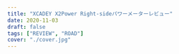 ```yaml
---
title: "XCADEY X2Power Right-sideパワーメーターレビュー"
date: 2020-11-03
draft: false
tags: ["REVIEW", "ROAD"]
cover: "./cover.jpg"
---
```

